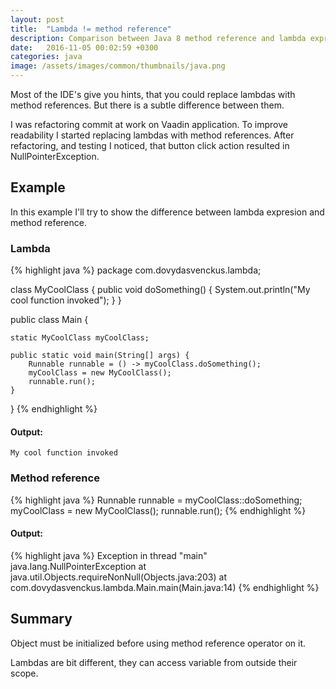 ```yaml
---
layout: post
title:  "Lambda != method reference"
description: Comparison between Java 8 method reference and lambda expression. One pitfall of method reference that you should avoid.
date:   2016-11-05 00:02:59 +0300
categories: java
image: /assets/images/common/thumbnails/java.png
---
```


Most of the IDE's give you hints, that you could replace lambdas with method references.
But there is a subtle difference between them.

I was refactoring commit at work on Vaadin application.
To improve readability I started replacing lambdas with method references.
After refactoring, and testing I noticed, that button click action resulted in NullPointerException.

## Example
In this example I'll try to show the difference between lambda expresion and method reference.

### Lambda
{% highlight java %}
package com.dovydasvenckus.lambda;

class MyCoolClass {
    public void doSomething() {
        System.out.println("My cool function invoked");
    }
}

public class Main {

    static MyCoolClass myCoolClass;

    public static void main(String[] args) {
        Runnable runnable = () -> myCoolClass.doSomething();
        myCoolClass = new MyCoolClass();
        runnable.run();
    }
}
{% endhighlight %}

#### Output:

    My cool function invoked

### Method reference

{% highlight java %}
Runnable runnable = myCoolClass::doSomething;
myCoolClass = new MyCoolClass();
runnable.run();
{% endhighlight %}

#### Output:

{% highlight java %}
Exception in thread "main" java.lang.NullPointerException
	at java.util.Objects.requireNonNull(Objects.java:203)
	at com.dovydasvenckus.lambda.Main.main(Main.java:14)
{% endhighlight %}

## Summary
Object must be initialized before using method reference operator on it.

Lambdas are bit different, they can access variable from outside their scope.
